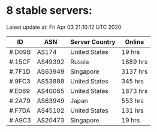 # 8 stable servers:

Latest update at: Fri Apr 03 21:10:12 UTC 2020

| ID | ASN | Server Country | Online |
| -- | --- | -------------- | ------ |
| #.D09B | AS174 | United States | 19 hrs |
| #.15CF | AS49392 | Russia | 1889 hrs |
| #.7F1D | AS63949 | Singapore | 3137 hrs |
| #.9FC3 | AS53889 | United States | 345 hrs |
| #.E069 | AS40065 | United States | 1873 hrs |
| #.2A79 | AS63949 | Japan | 553 hrs |
| #.F7DA | AS45102 | United States | 131 hrs |
| #.A9C3 | AS20473 | Singapore | 19 hrs |

